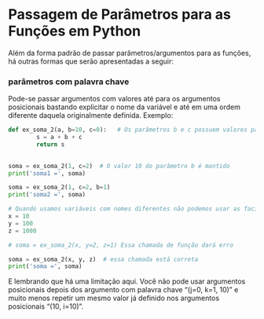 # Passagem de Parâmetros para as Funções em Python
Além da forma padrão de passar parâmetros/argumentos para as funções, há outras formas que serão apresentadas a seguir:

### parâmetros com palavra chave
Pode-se passar argumentos com valores até para os argumentos posicionais bastando explicitar o nome da variável e até em uma ordem diferente daquela originalmente definida.
Exemplo:
``` python runnable
def ex_soma_2(a, b=10, c=0):   # Os parâmetros b e c possuem valores padrão, caso não seja enviados
        s = a + b + c
        return s
 

soma = ex_soma_2(1, c=2)  # O valor 10 do parâmetro b é mantido
print('soma1 =', soma)

soma = ex_soma_2(1, c=2, b=1)
print('soma2 =', soma)

# Quando usamos variáveis com nomes diferentes não podemos usar as facilidades acima
x = 10
y = 100
z = 1000

# soma = ex_soma_2(x, y=2, z=1) Essa chamada de função dará erro

soma = ex_soma_2(x, y, z)  # essa chamada está correta 
print('soma =', soma)

```


E lembrando que há uma limitação aqui. Você não pode usar argumentos posicionais depois dos argumento com palavra chave “(j=0, k=1, 10)” e muito menos repetir um mesmo valor já definido nos argumentos posicionais “(10, i=10)”.
